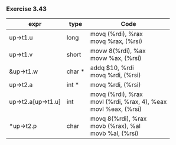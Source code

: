 ### Exercise 3.43

| expr                    | type      | Code                                                                    |
| ----------------------- | --------- | ----------------------------------------------------------------------- |
| up->t1.u                | long      | movq (%rdi), %rax <br>movq %rax, (%rsi)                                 |
| up->t1.v                | short     | movw 8(%rdi), %ax <br>movw %ax, (%rsi)                                  |
| &up->t1.w               | char *    | addq $10, %rdi <br>movq %rdi, (%rsi)                                    |
| up->t2.a                | int *     | movq %rdi, (%rsi)                                                       |
| up->t2.a[up->t1.u]      | int       | movq (%rdi), %rax <br>movl (%rdi, %rax, 4), %eax <br>movl %eax, (%rsi)  |
| *up->t2.p               | char      | movq 8(%rdi), %rax <br>movb (%rax), %al <br>movb %al, (%rsi)            |

